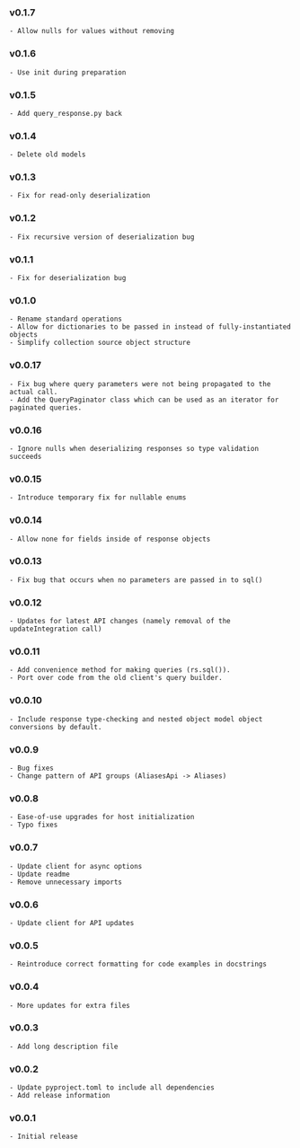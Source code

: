 ### v0.1.7
    - Allow nulls for values without removing

### v0.1.6
    - Use init during preparation

### v0.1.5
    - Add query_response.py back

### v0.1.4
    - Delete old models

### v0.1.3
    - Fix for read-only deserialization

### v0.1.2
    - Fix recursive version of deserialization bug

### v0.1.1
    - Fix for deserialization bug

### v0.1.0
    - Rename standard operations
    - Allow for dictionaries to be passed in instead of fully-instantiated objects
    - Simplify collection source object structure

### v0.0.17
    - Fix bug where query parameters were not being propagated to the actual call.
    - Add the QueryPaginator class which can be used as an iterator for paginated queries.

### v0.0.16
    - Ignore nulls when deserializing responses so type validation succeeds

### v0.0.15
    - Introduce temporary fix for nullable enums

### v0.0.14
    - Allow none for fields inside of response objects

### v0.0.13
    - Fix bug that occurs when no parameters are passed in to sql()

### v0.0.12
    - Updates for latest API changes (namely removal of the updateIntegration call)

### v0.0.11
    - Add convenience method for making queries (rs.sql()).
    - Port over code from the old client's query builder.

### v0.0.10
    - Include response type-checking and nested object model object conversions by default.

### v0.0.9
    - Bug fixes
    - Change pattern of API groups (AliasesApi -> Aliases)

### v0.0.8
    - Ease-of-use upgrades for host initialization
    - Typo fixes

### v0.0.7
    - Update client for async options
    - Update readme
    - Remove unnecessary imports

### v0.0.6
    - Update client for API updates

### v0.0.5
    - Reintroduce correct formatting for code examples in docstrings

### v0.0.4
    - More updates for extra files

### v0.0.3
    - Add long description file

### v0.0.2
    - Update pyproject.toml to include all dependencies
    - Add release information

### v0.0.1
    - Initial release